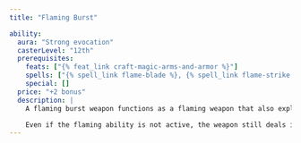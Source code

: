 ```yaml
---
title: "Flaming Burst"

ability:
  aura: "Strong evocation"
  casterLevel: "12th"
  prerequisites:
    feats: ["{% feat_link craft-magic-arms-and-armor %}"]
    spells: ["{% spell_link flame-blade %}, {% spell_link flame-strike %}, or {% spell_link fireball %}"]
    special: []
  price: "+2 bonus"
  description: |
    A flaming burst weapon functions as a flaming weapon that also explodes with flame upon striking a successful critical hit. The fire does not harm the wielder. In addition to the extra fire damage from the flaming ability (see above), a flaming burst weapon deals an extra 1d10 points of fire damage on a successful critical hit. If the weapon's critical multiplier is &times;3, add an extra 2d10 points of fire damage instead, and if the multiplier is &times;4, add an extra 3d10 points of fire damage. Bows, crossbows, and slings so crafted bestow the fire energy upon their ammunition.

    Even if the flaming ability is not active, the weapon still deals its extra fire damage on a successful critical hit.
---
```

